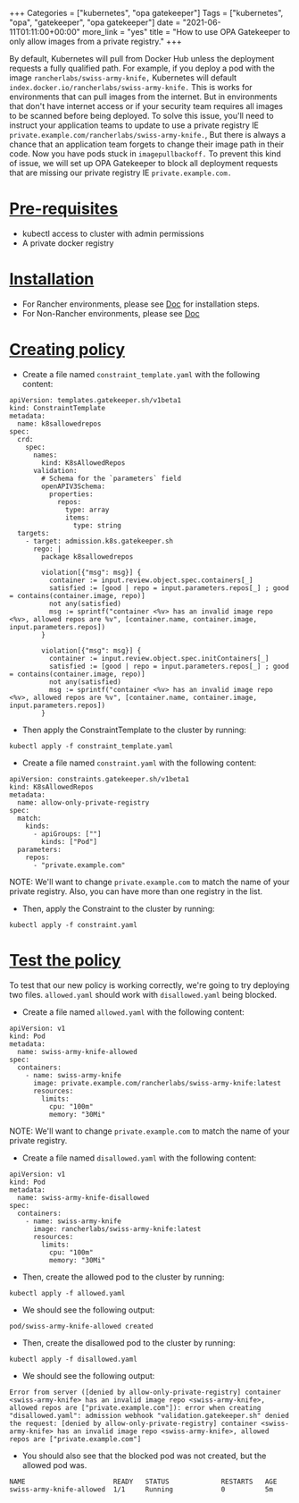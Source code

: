 +++
Categories = ["kubernetes", "opa gatekeeper"]
Tags = ["kubernetes", "opa", "gatekeeper", "opa gatekeeper"]
date = "2021-06-11T01:11:00+00:00"
more_link = "yes"
title = "How to use OPA Gatekeeper to only allow images from a private registry."
+++

By default, Kubernetes will pull from Docker Hub unless the deployment requests a fully qualified path. For example, if you deploy a pod with the image `rancherlabs/swiss-army-knife,` Kubernetes will default `index.docker.io/rancherlabs/swiss-army-knife.` This is works for environments that can pull images from the internet. But in environments that don't have internet access or if your security team requires all images to be scanned before being deployed. To solve this issue, you'll need to instruct your application teams to update to use a private registry IE `private.example.com/rancherlabs/swiss-army-knife.`, But there is always a chance that an application team forgets to change their image path in their code. Now you have pods stuck in `imagepullbackoff.` To prevent this kind of issue, we will set up OPA Gatekeeper to block all deployment requests that are missing our private registry IE `private.example.com.`

<!--more-->
# [Pre-requisites](#pre-requisites)

- kubectl access to cluster with admin permissions
- A private docker registry

# [Installation](#install)

- For Rancher environments, please see [Doc](https://rancher.com/docs/rancher/v2.5/en/opa-gatekeper/) for installation steps.
- For Non-Rancher environments, please see [Doc](https://open-policy-agent.github.io/gatekeeper/website/docs/install/)

# [Creating policy](#policy)

- Create a file named `constraint_template.yaml` with the following content:
```
apiVersion: templates.gatekeeper.sh/v1beta1
kind: ConstraintTemplate
metadata:
  name: k8sallowedrepos
spec:
  crd:
    spec:
      names:
        kind: K8sAllowedRepos
      validation:
        # Schema for the `parameters` field
        openAPIV3Schema:
          properties:
            repos:
              type: array
              items:
                type: string
  targets:
    - target: admission.k8s.gatekeeper.sh
      rego: |
        package k8sallowedrepos

        violation[{"msg": msg}] {
          container := input.review.object.spec.containers[_]
          satisfied := [good | repo = input.parameters.repos[_] ; good = contains(container.image, repo)]
          not any(satisfied)
          msg := sprintf("container <%v> has an invalid image repo <%v>, allowed repos are %v", [container.name, container.image, input.parameters.repos])
        }

        violation[{"msg": msg}] {
          container := input.review.object.spec.initContainers[_]
          satisfied := [good | repo = input.parameters.repos[_] ; good = contains(container.image, repo)]
          not any(satisfied)
          msg := sprintf("container <%v> has an invalid image repo <%v>, allowed repos are %v", [container.name, container.image, input.parameters.repos])
        }
```

- Then apply the ConstraintTemplate to the cluster by running:
```
kubectl apply -f constraint_template.yaml
```

- Create a file named `constraint.yaml` with the following content:
```
apiVersion: constraints.gatekeeper.sh/v1beta1
kind: K8sAllowedRepos
metadata:
  name: allow-only-private-registry
spec:
  match:
    kinds:
      - apiGroups: [""]
        kinds: ["Pod"]
  parameters:
    repos:
      - "private.example.com"
```

NOTE: We'll want to change `private.example.com` to match the name of your private registry. Also, you can have more than one registry in the list.

- Then, apply the Constraint to the cluster by running:
```
kubectl apply -f constraint.yaml
```

# [Test the policy](#test)

To test that our new policy is working correctly, we're going to try deploying two files. `allowed.yaml` should work with `disallowed.yaml` being blocked.

- Create a file named `allowed.yaml` with the following content:
```
apiVersion: v1
kind: Pod
metadata:
  name: swiss-army-knife-allowed
spec:
  containers:
    - name: swiss-army-knife
      image: private.example.com/rancherlabs/swiss-army-knife:latest
      resources:
        limits:
          cpu: "100m"
          memory: "30Mi"
```

NOTE: We'll want to change `private.example.com` to match the name of your private registry.

- Create a file named `disallowed.yaml` with the following content:
```
apiVersion: v1
kind: Pod
metadata:
  name: swiss-army-knife-disallowed
spec:
  containers:
    - name: swiss-army-knife
      image: rancherlabs/swiss-army-knife:latest
      resources:
        limits:
          cpu: "100m"
          memory: "30Mi"
```

- Then, create the allowed pod to the cluster by running:
```
kubectl apply -f allowed.yaml
```

- We should see the following output:
```
pod/swiss-army-knife-allowed created
```

- Then, create the disallowed pod to the cluster by running:
```
kubectl apply -f disallowed.yaml
```

- We should see the following output:
```
Error from server ([denied by allow-only-private-registry] container <swiss-army-knife> has an invalid image repo <swiss-army-knife>, allowed repos are ["private.example.com"]): error when creating "disallowed.yaml": admission webhook "validation.gatekeeper.sh" denied the request: [denied by allow-only-private-registry] container <swiss-army-knife> has an invalid image repo <swiss-army-knife>, allowed repos are ["private.example.com"]
```

- You should also see that the blocked pod was not created, but the allowed pod was.
```
NAME                      READY   STATUS             RESTARTS   AGE
swiss-army-knife-allowed  1/1     Running            0          5m
````

